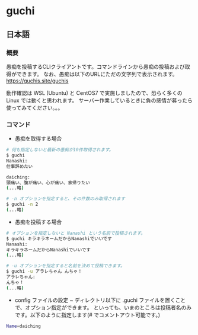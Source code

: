 # guchi
## 日本語
### 概要
愚痴を投稿するCLIクライアントです。コマンドラインから愚痴の投稿および取得ができます。
なお、愚痴は以下のURLにただの文字列で表示されます。
https://guchis.site/guchis

動作確認は WSL (Ubuntu) と CentOS7 で実施しましたので、恐らく多くの Linux では動くと思われます。
サーバー作業しているときに負の感情が募ったら使ってみてください。。。

### コマンド
- 愚痴を取得する場合
``` bash
# 何も指定しないと最新の愚痴が10件取得されます。
$ guchi
Nanashi:
仕事辞めたい

daiching:
頭痛い、腹が痛い、心が痛い、家帰りたい
(...略)

# -n オプションを指定すると、その件数のみ取得されます
$ guchi -n 2
(...略)
```

- 愚痴を投稿する場合
``` bash
# オプションを指定しないと Nanashi という名前で投稿されます。
$ guchi キラキラネームだからNanashiでいいです
Nanashi:
キラキラネームだからNanashiでいいです
(...略)

# -u オプションを指定すると名前を決めて投稿できます。
$ guchi -u アラレちゃん んちゃ！
アラレちゃん:
んちゃ！
(...略)
```

- config ファイルの設定
~ ディレクトリ以下に .guchi ファイルを置くことで、オプション指定ができます。
といっても、いまのところは投稿者名のみです。以下のように指定します(# でコメントアウト可能です。)
```bash
Name=daiching
```
